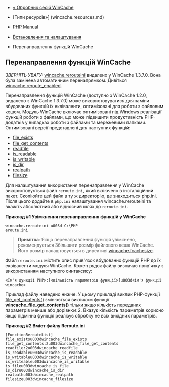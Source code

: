 - [« Обробник сесій WinCache](wincache.sessionhandler.md)
- [Типи ресурсів»] (wincache.resources.md)

- [PHP Manual](index.md)
- [Встановлення та налаштування](wincache.setup.md)
- Перенаправлення функцій WinCache

## Перенаправлення функцій WinCache

*ЗВЕРНІТЬ УВАГУ:*
[wincache.rerouteini](wincache.configuration.md#ini.wincache.rerouteini)
видалено у WinCache 1.3.7.0. Вона була замінена автоматичним
перенапрямком. Дивіться
[wincache.reroute_enabled](wincache.configuration.md#ini.wincache.reroute_enabled).

Перенаправлення функцій WinCache (доступно з WinCache 1.2.0, видалено з
WinCache 1.3.7.0) може використовуватися для заміни вбудованих функцій їх
еквіваленти, оптимізовані для роботи з файловим кешем. Модуль
WinCache включає оптимізовані під Windows реалізації функцій роботи
з файлами, що може підвищити продуктивність PHP-додатків у
випадках роботи з файлами та мережевими папками. Оптимізовані версії
представлені для наступних функцій:

- [file_exists](function.file-exists.md)
- [file_get_contents](function.file-get-contents.md)
- [readfile](function.readfile.md)
- [is_readable](function.is-readable.md)
- [is_writable](function.is-writable.md)
- [is_dir](function.is-dir.md)
- [realpath](function.realpath.md)
- [filesize](function.filesize.md)

Для налаштування використання перенаправлення у WinCache використовується файл
`reroute.ini`, який включено в інсталяційний пакет. Скопіюйте цей
файл в ту ж директорію, де знаходиться php.ini. Після цього додайте в
`php.ini` налаштування wincache.rerouteini та вкажіть абсолютний або
відносний шлях до `reroute.ini`.

**Приклад #1 Увімкнення перенаправлення функцій у WinCache**

``` php.inicode
wincache.rerouteini u003d C:\PHPeroute.ini
````

> **Примітка**: Якщо перенаправлення функцій увімкнено, рекомендується
> Збільшити розмір файлового кеша WinCache. Його розмір налаштовується в
> директиві
> [wincache.fcachesize](wincache.configuration.md#ini.wincache.fcachesize).

Файл `reroute.ini` містить опис прив'язок вбудованих функцій PHP до
їх еквіваленти модуля WinCache. Кожен рядок файлу визначає прив'язку
з використанням наступного синтаксису:

`<Ім'я функції PHP>:[<кількість параметрів функції>]u003d<ім'я функції wincache>`

Приклад файлу наведено нижче. У цьому прикладі виклик PHP-функції
[file_get_contents()](function.file-get-contents.md) змінюється
викликом функції **wincache_file_get_contents()** тільки якщо кількість
переданих параметрів менше або дорівнює 2. Вказує кількість параметрів
корисно якщо підмінна функція реалізує обробку не всіх вихідних
параметрів.

**Приклад #2 Вміст файлу Reroute.ini**

``` php.inicode
[FunctionRerouteList]
file_existsu003dwincache_file_exists
file_get_contents:2u003dwincache_file_get_contents
readfile:2u003dwincache_readfile
is_readableu003dwincache_is_readable
is_writableu003dwincache_is_writable
is_writeableu003dwincache_is_writable
is_fileu003dwincache_is_file
is_diru003dwincache_is_dir
realpathu003dwincache_realpath
filesizeu003dwincache_filesize
````
